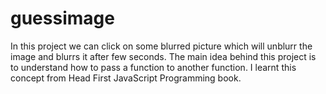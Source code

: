 # guessimage

In this project we can click on some blurred picture which will unblurr the image and blurrs it after few seconds.
The main idea behind this project is to understand how to pass a function to another function.
I learnt this concept from Head First JavaScript Programming book.
